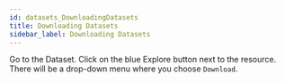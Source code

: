 ```yaml
---
id: datasets_DownloadingDatasets
title: Downloading Datasets
sidebar_label: Downloading Datasets
---
```


Go to the Dataset. Click on the blue Explore button next to the resource. There will be a drop-down menu where you choose `Download`.

